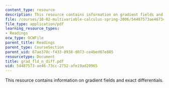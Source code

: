 ```yaml
---
content_type: resource
description: This resource contains information on gradient fields and exact differentials.
file: /courses/18-02-multivariable-calculus-spring-2006/54487573ae4673cc2752afe19ad20965_grad_fld_n_diff.pdf
file_type: application/pdf
learning_resource_types:
- Readings
ocw_type: OCWFile
parent_title: Readings
parent_type: CourseSection
parent_uid: 67ae370c-f433-8938-d073-ce4bed07e885
resourcetype: Document
title: grad_fld_n_diff.pdf
uid: 54487573-ae46-73cc-2752-afe19ad20965
---
```

This resource contains information on gradient fields and exact differentials.

